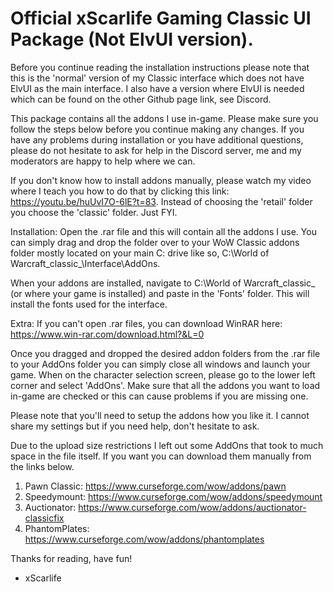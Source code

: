 # Official xScarlife Gaming Classic UI Package (Not ElvUI version).
Before you continue reading the installation instructions please note that this is the 'normal' version of my Classic interface which does not have ElvUI as the main interface. I also have a version where ElvUI is needed which can be found on the other Github page link, see Discord.

This package contains all the addons I use in-game. Please make sure you follow the steps below before you continue making any changes. If you have any problems during installation or you have additional questions, please do not hesitate to ask for help in the Discord server, me and my moderators are happy to help where we can.

If you don't know how to install addons manually, please watch my video where I teach you how to do that by clicking this link: https://youtu.be/huUvI7O-6lE?t=83. Instead of choosing the 'retail' folder you choose the 'classic' folder. Just FYI.

Installation: Open the .rar file and this will contain all the addons I use. You can simply drag and drop the folder over to your WoW Classic addons folder mostly located on your main C: drive like so, C:\World of Warcraft_classic_\Interface\AddOns.

When your addons are installed, navigate to C:\World of Warcraft\_classic_ (or where your game is installed) and paste in the 'Fonts' folder. This will install the fonts used for the interface.

Extra: If you can't open .rar files, you can download WinRAR here: https://www.win-rar.com/download.html?&L=0

Once you dragged and dropped the desired addon folders from the .rar file to your AddOns folder you can simply close all windows and launch your game. When on the character selection screen, please go to the lower left corner and select 'AddOns'. Make sure that all the addons you want to load in-game are checked or this can cause problems if you are missing one.

Please note that you'll need to setup the addons how you like it. I cannot share my settings but if you need help, don't hesitate to ask.

Due to the upload size restrictions I left out some AddOns that took to much space in the file itself. If you want you can download them manually from the links below.

1) Pawn Classic: https://www.curseforge.com/wow/addons/pawn
2) Speedymount: https://www.curseforge.com/wow/addons/speedymount
3) Auctionator: https://www.curseforge.com/wow/addons/auctionator-classicfix
4) PhantomPlates: https://www.curseforge.com/wow/addons/phantomplates

Thanks for reading, have fun!

- xScarlife
